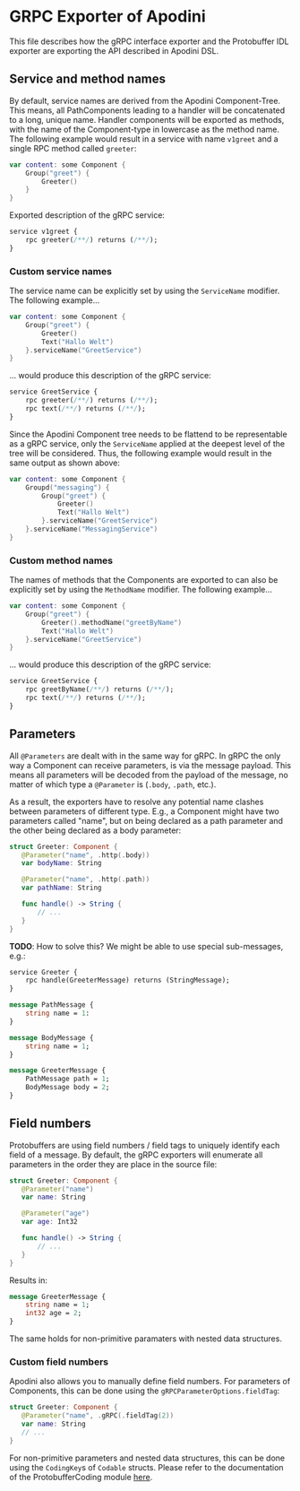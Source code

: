 # GRPC Exporter of Apodini

This file describes how the gRPC interface exporter and the Protobuffer IDL exporter are exporting the API described in Apodini DSL.

## Service and method names
By default, service names are derived from the Apodini Component-Tree. This means, all PathComponents leading to a handler will be concatenated to a long, unique name. 
Handler components will be exported as methods, with the name of the Component-type in lowercase as the method name.
The following example would result in a service with name `v1greet` and a single RPC method called `greeter`:
```swift
var content: some Component {
    Group("greet") {
        Greeter()
    }
}
```
Exported description of the gRPC service:
```protobuf
service v1greet {
    rpc greeter(/**/) returns (/**/);
}
```

### Custom service names
The service name can be explicitly set by using the `ServiceName` modifier. The following example...
```swift
var content: some Component {
    Group("greet") {
        Greeter()
        Text("Hallo Welt")
    }.serviceName("GreetService")
}
```
... would produce this description of the gRPC service:
```protobuf
service GreetService {
    rpc greeter(/**/) returns (/**/);
    rpc text(/**/) returns (/**/);
}
```

Since the Apodini Component tree needs to be flattend to be representable as a gRPC service, only the `ServiceName` applied at the deepest level of the tree will be considered. Thus, the following example would result in the same output as shown above:
```swift
var content: some Component {
    Groupd("messaging") {
        Group("greet") {
            Greeter()
            Text("Hallo Welt")
        }.serviceName("GreetService")
    }.serviceName("MessagingService")
}
```

### Custom method names
The names of methods that the Components are exported to can also be explicitly set by using the `MethodName` modifier. The following example...
```swift
var content: some Component {
    Group("greet") {
        Greeter().methodName("greetByName")
        Text("Hallo Welt")
    }.serviceName("GreetService")
}
```
... would produce this description of the gRPC service:
```protobuf
service GreetService {
    rpc greetByName(/**/) returns (/**/);
    rpc text(/**/) returns (/**/);
}
```

## Parameters
All `@Parameters` are dealt with in the same way for gRPC. In gRPC the only way a Component can receive parameters, is via the message payload. This means all parameters will be decoded from the payload of the message, no matter of which type a `@Parameter` is (`.body`, `.path`, etc.).

As a result, the exporters have to resolve any potential name clashes between parameters of different type. E.g., a Component might have two parameters called "name", but on being declared as a path parameter and the other being declared as a body parameter: 

```swift
struct Greeter: Component {
   @Parameter("name", .http(.body))
   var bodyName: String

   @Parameter("name", .http(.path))
   var pathName: String

   func handle() -> String {
       // ...
   } 
}
```

**TODO**: How to solve this? 
We might be able to use special sub-messages, e.g.:
```protobuf
service Greeter {
    rpc handle(GreeterMessage) returns (StringMessage);
}

message PathMessage {
    string name = 1:
}

message BodyMessage {
    string name = 1;
}

message GreeterMessage {
    PathMessage path = 1;
    BodyMessage body = 2;
}
```


## Field numbers
Protobuffers are using field numbers / field tags to uniquely identify each field of a message. By default, the gRPC exporters will enumerate all parameters in the order they are place in the source file:
```swift
struct Greeter: Component {
   @Parameter("name")
   var name: String

   @Parameter("age")
   var age: Int32

   func handle() -> String {
       // ...
   } 
}
```
Results in:
```protobuf
message GreeterMessage {
    string name = 1;
    int32 age = 2;
}
```

The same holds for non-primitive paramaters with nested data structures.

### Custom field numbers
Apodini also allows you to manually define field numbers. For parameters of Components, this can be done using the `gRPCParameterOptions.fieldTag`:
```swift
struct Greeter: Component {
   @Parameter("name", .gRPC(.fieldTag(2))
   var name: String
   // ...
}
```

For non-primitive parameters and nested data structures, this can be done using the `CodingKey`s of `Codable` structs. Please refer to the documentation of the ProtobufferCoding module [here](<./../../Sources/ProtobufferCoding/README.md>).